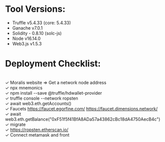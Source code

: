 # Tool Versions:
* Truffle v5.4.33 (core: 5.4.33)
* Ganache v7.0.1
* Solidity - 0.8.10 (solc-js)
* Node v16.14.0
* Web3.js v1.5.3

# Deployment Checklist:
</br>&check; Moralis website => Get a network node address
</br>&check; npx mnemonics
</br>&check; npm install --save @truffle/hdwallet-provider
</br>&check; truffle console --network ropsten
</br>&check; await web3.eth.getAccounts()
</br>&check; Faucets https://faucet.egorfine.com/ https://faucet.dimensions.network/
</br>&check; await web3.eth.getBalance("0xF51f5f41BfA8ADa57a43862cBc18dA4750AecB4c")
</br>&check; migrate
</br>&check; https://ropsten.etherscan.io/
</br>&check; Connect metamask and front
